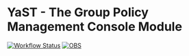 # YaST - The Group Policy Management Console Module #

[![Workflow Status](https://github.com/yast/yast2-gpmc/workflows/CI/badge.svg?branch=master)](
https://github.com/yast/yast2-gpmc/actions?query=branch%3Amaster)
[![OBS](https://github.com/yast/yast2-gpmc/actions/workflows/submit.yml/badge.svg)](https://github.com/yast/yast2-gpmc/actions/workflows/submit.yml)

